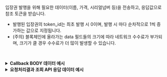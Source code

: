 입장권 발행을 위해 필요한 데이터(이름, 가격, 시리얼넘버 등)을 전송하고, 응답값으로 참조 토큰을 받습니다.

- 발행된 입장권의 token_id는 최초 발행 시 0이며, 발행 시 마다 순차적으로 1씩 증가하는 값으로 지정됩니다.
- (주의) 블록체인에 올라가는 data 필드들의 크기에 따라 네트워크 수수료가 부가되며, 크기가 클 경우 수수료가 더 많이 발생할 수 있습니다.
<p><br/></p>

<details>
  <summary><b>Callback BODY 데이터 예시</b></summary>

```json
# token_id 필드는 발행된 NFT 토큰의 식별자이며 NFT 토큰을 사용하는 API에서 필요합니다.
{
  "request_id": "87e1afbe-9944-4733-a55b-07043cf7db42",
  "status": "COMPLETE",
  "results": {
    "token_id": 12,
    "transaction_hash": "0x78f4d7063397dd71639a7877876af7f161518679cb8f9df5ac75b1e3e37dac62",
    "transaction_gas_used": 243122,
    "requested_at": "2024-07-16T23:11:20+09:00",
    "finished_at": "2024-07-17T08:11:24+09:00"
  },
}
```

</details>

<details>
  <summary><b>요청처리결과 조회 API 응답 데이터 예시</b></summary>

```json
# token_id 필드는 발행된 NFT 토큰의 식별자이며 NFT 토큰을 사용하는 API에서 필요합니다.
{
  "code": "20000",
  "message": "SUCCESS",
  "request_id": "87e1afbe-9944-4733-a55b-07043cf7db42",
  "status": ""COMPLETE"",
  "results": {
    "token_id"": 12,
    "transaction_hash": "0x78f4d7063397dd71639a7877876af7f161518679cb8f9df5ac75b1e3e37dac62",
    "transaction_gas_used": 243122,
    "requested_at": "2024-07-16T23:11:20+09:00",
    "finished_at": "2024-07-17T08:11:25+09:00"
  }
}
```

</details>
